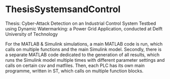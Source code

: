# ThesisSystemsandControl
Thesis: Cyber-Attack Detection on an Industrial Control System Testbed using Dynamic Watermarking: a Power Grid Application, conducted at Delft University of Technology

For the MATLAB & Simulink simulations, a main MATLAB code is run, which calls on multiple functions and the main Simulink model. Secondly, there is a separate MATLAB code dedicated to the generation of all results, which runs the Simulink model multiple times with different parameter settings and calls on certain csv and matfiles. Then, each PLC has its own main programme, written in ST, which calls on multiple function blocks.
